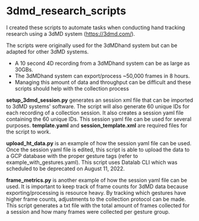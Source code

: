 # 3dmd_research_scripts
I created these scripts to automate tasks when conducting hand tracking research using a 3dMD system (https://3dmd.com/). 

The scripts were originally used for the 3dMDhand system but can be adapted for other 3dMD systems. 
 - A 10 second 4D recording from a 3dMDhand system can be as large as 30GBs. 
 - The 3dMDhand system can export/process ~50,000 frames in 8 hours. 
 - Managing this amount of data and throughput can be difficult and these scripts should help with the collection process

**setup_3dmd_session.py** generates an session xml file that can be imported to 3dMD systems' software. The script will also generate 60 unique IDs for each recording of a collection session. It also creates a session yaml file containing the 60 unique IDs. This session yaml file can be used for several purposes. **template.yaml** and **session_template.xml** are required files for the script to work. 

**upload_ht_data.py** is an example of how the session yaml file can be used. Once the session yaml file is edited, this script is able to upload the data to a GCP database with the proper gesture tags (refer to example_with_gestures.yaml). This script uses Datalab CLI which was scheduled to be deprecated on August 11, 2022.

**frame_metrics.py** is another example of how the session yaml file can be used. It is important to keep track of frame counts for 3dMD data because exporting/processing is resource heavy. By tracking which gestures have higher frame counts, adjustments to the collection protocol can be made. This script generates a txt file with the total amount of frames collected for a session and how many frames were collected per gesture group.


  



